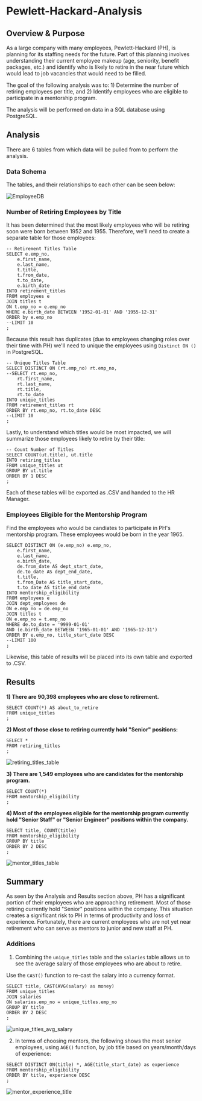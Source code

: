 # Pewlett-Hackard-Analysis


## Overview & Purpose
As a large company with many employees, Pewlett-Hackard (PH), is planning for its staffing needs for the future. Part of this planning involves understanding their current employee makeup (age, seniority, benefit packages, etc.) and identify who is likely to retire in the near future which would lead to job vacancies that would need to be filled.

The goal of the following analysis was to: 1) Determine the number of retiring employees per title, and 2) Identify employees who are eligible to participate in a mentorship program.

The analysis will be performed on data in a SQL database using PostgreSQL.

## Analysis
There are 6 tables from which data will be pulled from to perform the analysis.

### Data Schema
The tables, and their relationships to each other can be seen below:

![EmployeeDB](https://user-images.githubusercontent.com/89284280/136662271-4916663f-d83b-47fa-a063-96619c8975d7.png)

### Number of Retiring Employees by Title
It has been determined that the most likely employees who will be retiring soon were born between 1952 and 1955. Therefore, we'll need to create a separate table for those employees:
```
-- Retirement Titles Table
SELECT e.emp_no,
	e.first_name,
	e.last_name,
	t.title,
	t.from_date,
	t.to_date,
	e.birth_date
INTO retirement_titles
FROM employees e
JOIN titles t
ON t.emp_no = e.emp_no
WHERE e.birth_date BETWEEN '1952-01-01' AND '1955-12-31'
ORDER by e.emp_no
--LIMIT 10
;
```

Because this result has duplicates (due to employees changing roles over their time with PH) we'll need to unique the employees using `Distinct ON ()` in PostgreSQL.

```
-- Unique Titles Table
SELECT DISTINCT ON (rt.emp_no) rt.emp_no,
--SELECT rt.emp_no,
	rt.first_name,
	rt.last_name,
	rt.title,
	rt.to_date
INTO unique_titles
FROM retirement_titles rt
ORDER BY rt.emp_no, rt.to_date DESC
--LIMIT 10
;
```

Lastly, to understand which titles would be most impacted, we will summarize those employees likely to retire by their title:
```
-- Count Number of Titles
SELECT COUNT(ut.title), ut.title
INTO retiring_titles
FROM unique_titles ut
GROUP BY ut.title
ORDER BY 1 DESC
;
```

Each of these tables will be exported as .CSV and handed to the HR Manager.

### Employees Eligible for the Mentorship Program
Find the employees who would be candiates to participate in PH's mentorship program. These employees would be born in the year 1965.

```
SELECT DISTINCT ON (e.emp_no) e.emp_no,
    e.first_name,
	e.last_name,
	e.birth_date,
	de.from_date AS dept_start_date,
	de.to_date AS dept_end_date,
	t.title,
	t.from_Date AS title_start_date,
	t.to_date AS title_end_date
INTO mentorship_eligibility
FROM employees e
JOIN dept_employees de
ON e.emp_no = de.emp_no
JOIN titles t
ON e.emp_no = t.emp_no
WHERE de.to_date = '9999-01-01' 
AND (e.birth_date BETWEEN '1965-01-01' AND '1965-12-31')
ORDER BY e.emp_no, title_start_date DESC
--LIMIT 100
;
```

Likewise, this table of results will be placed into its own table and exported to .CSV.

## Results

**1) There are 90,398 employees who are close to retirement.**
```
SELECT COUNT(*) AS about_to_retire
FROM unique_titles
;
```

**2) Most of those close to retiring currently hold "Senior" positions:**
```
SELECT *
FROM retiring_titles
;
```
![retiring_titles_table](https://user-images.githubusercontent.com/89284280/136668368-02ed393c-1e93-4306-a22b-7a1437f7765b.PNG)

**3) There are 1,549 employees who are candidates for the mentorship program.**
```
SELECT COUNT(*)
FROM mentorship_eligibility
;
```

**4) Most of the employees eligible for the mentorship program currently hold "Senior Staff" or "Senior Engineer" positions within the company.**
```
SELECT title, COUNT(title)
FROM mentorship_eligibility
GROUP BY title
ORDER BY 2 DESC
;
```
![mentor_titles_table](https://user-images.githubusercontent.com/89284280/136668509-9969eb12-0496-4869-8074-4a414c8061be.PNG)

## Summary
As seen by the Analysis and Results section above, PH has a significant portion of their employees who are approaching retirement. Most of those retiring currently hold "Senior" positions within the company. This situation creates a significant risk to PH in terms of productivity and loss of experience. Fortunately, there are current employees who are not yet near retirement who can serve as mentors to junior and new staff at PH.  

### Additions
1) Combining the `unique_titles` table and the `salaries` table allows us to see the average salary of those employees who are about to retire.

Use the `CAST()` function to re-cast the salary into a currency format.
```
SELECT title, CAST(AVG(salary) as money)
FROM unique_titles
JOIN salaries
ON salaries.emp_no = unique_titles.emp_no
GROUP BY title
ORDER BY 2 DESC
;
```
![unique_titles_avg_salary](https://user-images.githubusercontent.com/89284280/136675329-71e2ff80-2bd7-42eb-894e-351af8964a00.PNG)

2) In terms of choosing mentors, the following shows the most senior employees, using `AGE()` function, by job title based on years/month/days of experience:
```
SELECT DISTINCT ON(title) *, AGE(title_start_date) as experience
FROM mentorship_eligibility
ORDER BY title, experience DESC
;
```
![mentor_experience_title](https://user-images.githubusercontent.com/89284280/136675923-3a3b87df-17c2-4f13-a728-28625186b754.PNG)


